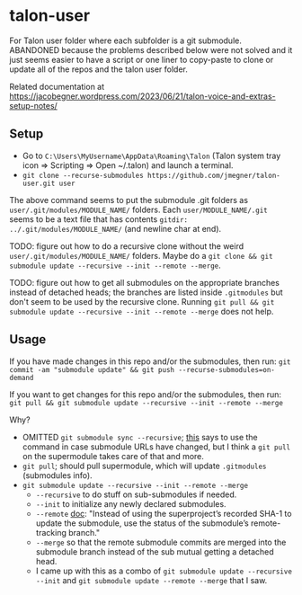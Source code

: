 # talon-user

For Talon user folder where each subfolder is a git submodule.
ABANDONED because the problems described below were not solved and it just seems easier to have a script or one liner to copy-paste to clone or update all of the repos and the talon user folder.

Related documentation at https://jacobegner.wordpress.com/2023/06/21/talon-voice-and-extras-setup-notes/

## Setup

- Go to `C:\Users\MyUsername\AppData\Roaming\Talon` (Talon system tray icon => Scripting => Open ~/.talon) and launch a terminal.
- `git clone --recurse-submodules https://github.com/jmegner/talon-user.git user`

The above command seems to put the submodule .git folders as `user/.git/modules/MODULE_NAME/` folders.  Each `user/MODULE_NAME/.git` seems to be a text file that has contents `gitdir: ../.git/modules/MODULE_NAME/` (and newline char at end).

TODO: figure out how to do a recursive clone without the weird `user/.git/modules/MODULE_NAME/` folders.  Maybe do a `git clone && git submodule update --recursive --init --remote --merge`.

TODO: figure out how to get all submodules on the appropriate branches instead of detached heads; the branches are listed inside `.gitmodules` but don't seem to be used by the recursive clone.
Running `git pull && git submodule update --recursive --init --remote --merge` does not help.

## Usage

If you have made changes in this repo and/or the submodules, then run:
`git commit -am "submodule update" && git push --recurse-submodules=on-demand`

If you want to get changes for this repo and/or the submodules, then run:
`git pull && git submodule update --recursive --init --remote --merge`

Why?
- OMITTED `git submodule sync --recursive`; [this](https://git-scm.com/book/en/v2/Git-Tools-Submodules) says to use the command in case submodule URLs have changed, but I think a `git pull` on the supermodule takes care of that and more.
- `git pull`; should pull supermodule, which will update `.gitmodules` (submodules info).
- `git submodule update --recursive --init --remote --merge`
  - `--recursive` to do stuff on sub-submodules if needed.
  - `--init` to initialize any newly declared submodules.
  - `--remote` [doc](https://git-scm.com/docs/git-submodule#Documentation/git-submodule.txt---remote): "Instead of using the superproject’s recorded SHA-1 to update the submodule, use the status of the submodule’s remote-tracking branch."
  - `--merge` so that the remote submodule commits are merged into the submodule branch instead of the sub mutual getting a detached head.
  - I came up with this as a combo of `git submodule update --recursive --init` and `git submodule update --remote --merge` that I saw.


